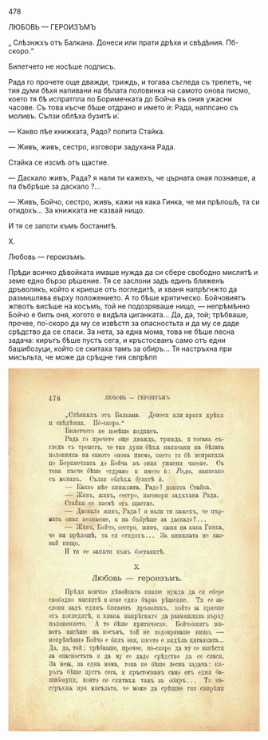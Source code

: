 ﻿478

ЛЮБОВЬ — ГЕРОИЗЪМЪ

„ Слѣзнжхъ отъ Балкана. Донеси или прати дрѣхи и свѣдѣния. Пб-скоро.“

Билетчето не носѣше подписъ.

Рада го прочете още дважди, триждь, и тогава съгледа съ трепетъ, че тия думи бѣхя напивани на бѣлата половинка на самото онова писмо, което тя бѣ испратпла по Боримечката до Бойча въ ония ужасни часове. Съ това късче бѣше отдрано и името ѝ: Рада, наппсано съ моливъ. Сълзи облѣха бузитѣ и́.

— Какво пѣе книжката, Радо? попита Стайка.

— Живъ, живъ, сестро, изговори задухана Рада.

Стайка се изсмѣ отъ щастие.

— Даскало живъ, Рада? я нали ти кажехъ, че църната оная познаеше, а па бъбрѣше за даскало ?...

— Живъ, Бойчо, сестро, живъ, кажи на кака Гинка, че ми прѣлошѣ, та си отидохъ... За книжката не казвай нищо.

И тя се запоти къмъ бостанитѣ.

X.

Любовь — героизъмъ.

Прѣди всичко дѣвойката имаше нужда да си сбере свободно мислитѣ и земе едно бързо рѣшение. Тя се заслони задъ единъ ближенъ дръволякъ, който к криеше отъ погледитѣ, и хваня напрѣгнжто да размишлява върху положението. А то бѣше критическо. Бойчовиятъ жпвотъ висѣше на косъмъ, той не подозряваше нищо, — непрѣмѣнно Бойчо е билъ оня, когото е видѣла циганката... Да, да, той; трѣбваше, прочее, по́-скоро да му се извѣстп за опасностьта и да му се даде срѣдство да се спаси. За нета, за една мома, това не бѣше лесна задача: кирътъ бѣше пустъ сега, и кръстосванъ само отъ едни башибозуци, който се скитаха тамъ за обиръ... Тя настръхна при мисъльта, че може да срѣщне тия свпрѣпп

![original](images/531.jpg)

